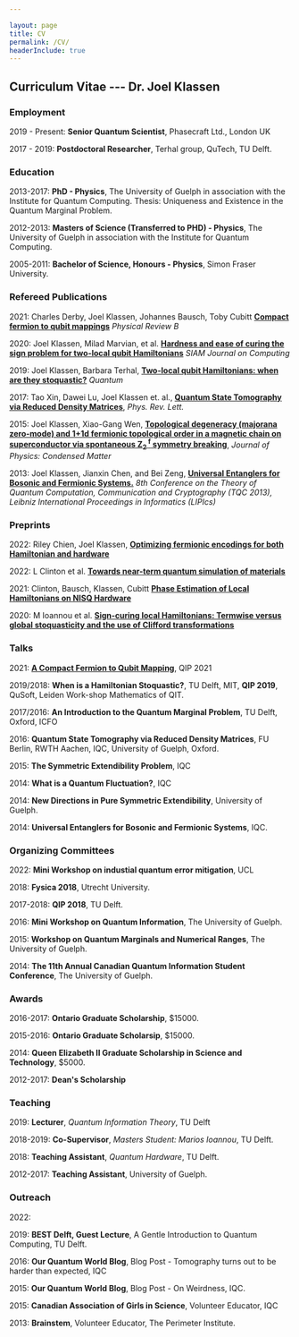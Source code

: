 ```yaml
---

layout: page
title: CV
permalink: /CV/
headerInclude: true
---
```


## Curriculum Vitae --- Dr. Joel Klassen

### Employment
2019 - Present: **Senior Quantum Scientist**, Phasecraft Ltd., London UK

2017 - 2019: **Postdoctoral Researcher**, Terhal group, QuTech, TU Delft. 

### Education

2013-2017: **PhD - Physics**, The University of Guelph in association with the Institute for Quantum Computing. Thesis: Uniqueness and Existence in the Quantum Marginal Problem.

2012-2013: **Masters of Science (Transferred to PHD) - Physics**, The University of Guelph in association with the Institute for Quantum Computing. 

2005-2011: **Bachelor of Science, Honours - Physics**, Simon Fraser University.

### Refereed Publications

2021: Charles Derby, Joel Klassen, Johannes Bausch, Toby Cubitt [**Compact fermion to qubit mappings**](https://arxiv.org/abs/2003.06939) *Physical Review B*

2020: Joel Klassen, Milad Marvian, et al. [**Hardness and ease of curing the sign problem for two-local qubit  Hamiltonians**](https://arxiv.org/abs/1906.08800v2) *SIAM Journal on Computing*

2019: Joel Klassen, Barbara Terhal, [**Two-local qubit Hamiltonians: when are they stoquastic?**](https://arxiv.org/abs/1806.05405) *Quantum*

2017: Tao Xin, Dawei Lu, Joel Klassen et. al., [**Quantum State Tomography via Reduced Density Matrices**](https://arxiv.org/abs/1604.02046), *Phys. Rev. Lett.* 

2015: Joel Klassen, Xiao-Gang Wen, [**Topological degeneracy (majorana zero-mode) and 1+1d fermionic topological order in a magnetic chain on superconductor via spontaneous Z<sub>2 </sub><sup>f</sup> symmetry breaking**](https://arxiv.org/abs/1412.5985), *Journal of Physics: Condensed Matter*

2013: Joel Klassen, Jianxin Chen, and Bei Zeng, [**Universal Entanglers for Bosonic and Fermionic Systems.**](https://arxiv.org/abs/1305.7489) *8th Conference on the Theory of Quantum Computation, Communication and Cryptography (TQC 2013), Leibniz International Proceedings in Informatics (LIPIcs)*

### Preprints

2022: Riley Chien, Joel Klassen, [**Optimizing fermionic encodings for both Hamiltonian and hardware**](https://arxiv.org/abs/2210.05652)

2022: L Clinton et al. [**Towards near-term quantum simulation of materials**](https://arxiv.org/abs/2205.15256)

2021: Clinton, Bausch, Klassen, Cubitt [**Phase Estimation of Local Hamiltonians on NISQ Hardware**](https://arxiv.org/abs/2110.13584)

2020:  M Ioannou et al. [**Sign-curing local Hamiltonians: Termwise versus global stoquasticity and the use of Clifford transformations**](https://arxiv.org/abs/2007.11964)

### Talks

2021: [**A Compact Fermion to Qubit Mapping**](https://www.youtube.com/watch?v=i6wZq1-BMKE), QIP 2021

2019/2018: **When is a Hamiltonian Stoquastic?**, TU Delft, MIT, **QIP 2019**, QuSoft, Leiden Work-shop Mathematics of QIT.

2017/2016: **An Introduction to the Quantum Marginal Problem**, TU Delft, Oxford, ICFO

2016: **Quantum State Tomography via Reduced Density Matrices**, FU Berlin, RWTH Aachen, IQC, University of Guelph, Oxford.

2015: **The Symmetric Extendibility Problem**, IQC

2014: **What is a Quantum Fluctuation?**, IQC

2014: **New Directions in Pure Symmetric Extendibility**, University of Guelph.

2014: **Universal Entanglers for Bosonic and Fermionic Systems**, IQC.

<!--- 
### Posters
2018: **Two local qubit Hamiltonians: when are they stoquastic?**, Discrete Phase Space Methods for Quantum Fault-Tolerance, Cologne.

2016/2015: **The Symmetric Extendability Problem, and a General Test for Pure Symmetric Extendability.** , The 11th Conference on the Theory of Quantum Computation, Communication and Cryptography, FU Berlin --- Reduced Density Matrices in Quantum Physics and Role of Fermionic Exchange Symmetry, Oxford --- Workshop on Quantum Marginals and Numerical Ranges, University of Guelph.
--->

### Organizing Committees
2022: **Mini Workshop on industial quantum error mitigation**, UCL

2018: **Fysica 2018**, Utrecht University.

2017-2018: **QIP 2018**, TU Delft.

2016: **Mini Workshop on Quantum Information**, The University of Guelph.

2015: **Workshop on Quantum Marginals and Numerical Ranges**, The University of Guelph.

2014: **The 11th Annual Canadian Quantum Information Student Conference**, The University of Guelph.

### Awards
2016-2017: **Ontario Graduate Scholarship**, $15000.

2015-2016: **Ontario Graduate Scholarsip**, $15000.

2014: **Queen Elizabeth II Graduate Scholarship in Science and Technology**, $5000.

2012-2017: **Dean's Scholarship**

### Teaching
2019: **Lecturer**, *Quantum Information Theory*, TU Delft

2018-2019: **Co-Supervisor**, *Masters Student: Marios Ioannou*, TU Delft.

2018: **Teaching Assistant**, *Quantum Hardware*, TU Delft.

2012-2017: **Teaching Assistant**, University of Guelph.

### Outreach
2022: 

2019: **BEST Delft, Guest Lecture**, A Gentle Introduction to Quantum Computing, TU Delft.

2016: **Our Quantum World Blog**, Blog Post - Tomography turns out to be harder than expected, IQC

2015: **Our Quantum World Blog**, Blog Post - On Weirdness, IQC.

2015: **Canadian Association of Girls in Science**, Volunteer Educator, IQC

2013: **Brainstem**, Volunteer Educator, The Perimeter Institute.